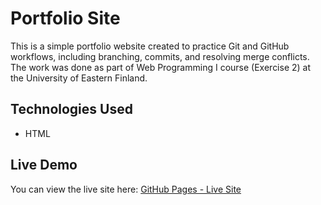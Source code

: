 # Portfolio Site

This is a simple portfolio website created to practice Git and GitHub workflows, including branching, commits, and resolving merge conflicts. The work was done as part of Web Programming I course (Exercise 2) at the University of Eastern Finland.

## Technologies Used
- HTML

## Live Demo
You can view the live site here: [GitHub Pages - Live Site](https://github.com/williamtenhunen/portfolio-site)